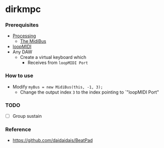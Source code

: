 dirkmpc
=======
### Prerequisites
- [Processing](https://processing.org/)
  - [The MidiBus](http://www.smallbutdigital.com/projects/themidibus/)
- [loopMIDI](https://www.tobias-erichsen.de/software/loopmidi.html)
- Any DAW
  - Create a virtual keyboard which
    - Receives from `loopMIDI Port`
    
### How to use
- Modify `myBus = new MidiBus(this, -1, 3);`
  - Change the output index `3` to the index pointing to `"loopMIDI Port"

### TODO
- [ ] Group sustain

### Reference
- https://github.com/daidaidais/BeatPad
